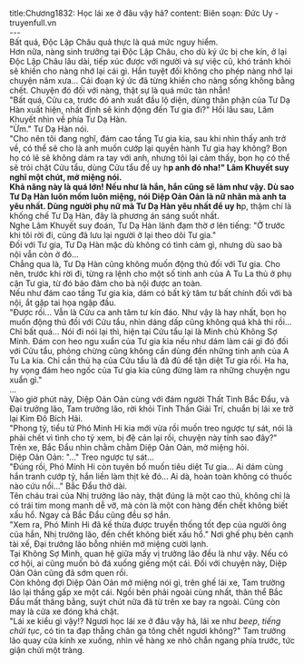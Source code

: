 title:Chương1832: Học lái xe ở đâu vậy hả?
content:
Biên soạn: Đức Uy - truyenfull.vn<br>---<br>Bất quá, Độc Lập Châu quả thực là quá mức nguy hiểm.<br>Hơn nữa, nàng sinh trưởng tại Độc Lập Châu, cho dù ký ức bị che kín, ở lại Độc Lập Châu lâu dài, tiếp xúc được với người và sự việc cũ, khó tránh khỏi sẽ khiến cho nàng nhớ lại cái gì. Hắn tuyệt đối không cho phép nàng nhớ lại chuyện năm xưa... Cái đoạn ký ức đã từng khiến cho nàng sống không bằng chết. Chuyện đó đối với nàng, thật sự là quá mức tàn nhẫn!<br>"Bất quá, Cửu ca, trước đó anh xuất đầu lộ diện, dùng thân phận của Tư Dạ Hàn xuất hiện, nhất định sẽ kinh động đến Tư gia đi?" Hồi lâu sau, Lâm Khuyết nhìn về phía Tư Dạ Hàn.<br>"Ừm." Tư Dạ Hàn nói.<br>"Cho nên tôi đang nghĩ, đám cao tầng Tư gia kia, sau khi nhìn thấy anh trở về, có thể sẽ cho là anh muốn cướp lại quyền hành Tư gia hay không? Bọn họ có lẽ sẽ không dám ra tay với anh, nhưng tôi lại cảm thấy, bọn họ có thể sẽ trói chặt Cửu tẩu, dùng Cửu tẩu để uy h**p anh đó nha!" Lâm Khuyết suy nghĩ một chút, mở miệng nói.<br>Khả năng này là quá lớn! Nếu như là hắn, hắn cũng sẽ làm như vậy. Dù sao Tư Dạ Hàn luôn mồm luôn miệng, nói Diệp Oản Oản là nữ nhân mà anh ta yêu nhất. Dùng người phụ nữ mà Tư Dạ Hàn yêu nhất để uy h**p, thậm chí là khống chế Tư Dạ Hàn, đây là phương án sáng suốt nhất.<br>Nghe Lâm Khuyết suy đoán, Tư Dạ Hàn lãnh đạm thờ ơ lên tiếng: "Ở trước khi tôi rời đi, cũng đã lưu lại người ở lại theo dõi Tư gia."<br>Đối với Tư gia, Tư Dạ Hàn mặc dù không có tình cảm gì, nhưng dù sao bà nội vẫn còn ở đó…<br>Chẳng qua là, Tư Dạ Hàn cũng không muốn động thủ đối với Tư gia. Cho nên, trước khi rời đi, từng ra lệnh cho một số tinh anh của A Tu La thủ ở phụ cận Tư gia, từ đó bảo đảm cho bà nội được an toàn.<br>Nếu như đám cao tầng Tư gia kia, dám có bất kỳ tâm tư bất chính đối với bà nội, ắt gặp tai họa ngập đầu.<br>"Được rồi... Vẫn là Cửu ca anh tâm tư kín đáo. Như vậy là hay nhất, bọn họ muốn động thủ đối với Cửu tẩu, nhìn dáng dấp cũng không quá khả thi rồi... Chỉ bất quá... Nói đi nói lại thì, hiện tại Cửu tẩu lại là Minh chủ Không Sợ Minh. Đám con heo ngu xuẩn của Tư gia kia nếu như dám làm cái gì đó đối với Cửu tẩu, phỏng chừng cũng không cần dùng đến những tinh anh của A Tu La kia. Chỉ cần thủ hạ của Cửu tẩu là đã đủ để tận diệt Tư gia rồi. Ha ha, hy vọng đám heo ngốc của Tư gia kia cũng đừng làm ra những chuyện ngu xuẩn gì."<br>...<br>Vào giờ phút này, Diệp Oản Oản cùng với đám người Thất Tinh Bắc Đẩu, và Đại trưởng lão, Tam trưởng lão, rời khỏi Tinh Thần Giải Trí, chuẩn bị lái xe trở lại Kim Đô Bích Hải.<br>"Phong tỷ, tiểu tử Phó Minh Hi kia mới vừa rồi muốn treo ngược tự sát, nói là phải chết vì tình cho tỷ xem, bị đệ cản lại rồi, chuyện này tính sao đây?" Trên xe, Bắc Đẩu nhìn chằm chằm Diệp Oản Oản, mở miệng hỏi.<br>Diệp Oản Oản: "..." Treo ngược tự sát...<br>"Đúng rồi, Phó Minh Hi còn tuyên bố muốn tiêu diệt Tư gia... Ai dám cùng hắn tranh cướp tỷ, hắn liền làm thịt kẻ đó... Ai dà, hoàn toàn không có thuốc nào cứu nổi…" Bắc Đẩu thở dài.<br>Tên cháu trai của Nhị trưởng lão này, thật đúng là một cao thủ, không chỉ là có trái tim mong manh dễ vỡ, mà còn là một con hàng đến chết không biết xấu hổ. Ngay cả Bắc Đẩu cũng đều sợ hắn.<br>"Xem ra, Phó Minh Hi đã kế thừa được truyền thống tốt đẹp của người ông của hắn, Nhị trưởng lão, đến chết không biết xấu hổ." Nơi ghế phụ bên cạnh tài xế, Đại trưởng lão bỗng nhiên mở miệng cười lạnh.<br>Tại Không Sợ Minh, quan hệ giữa mấy vị trưởng lão đều là như vậy. Nếu có cơ hội, ai cũng muốn bỏ đá xuống giếng một cái. Đối với chuyện này, Diệp Oản Oản cũng đã sớm quen rồi.<br>Còn không đợi Diệp Oản Oản mở miệng nói gì, trên ghế lái xe, Tam trưởng lão lại thắng gấp xe một cái. Ngồi bên phải ngoài cùng nhất, thân thể Bắc Đẩu mất thăng bằng, suýt chút nữa đã từ trên xe bay ra ngoài. Cũng còn may là cửa xe đóng khá chặt.<br>"Lái xe kiểu gì vậy!? Ngươi học lái xe ở đâu vậy hả, lái xe như *beep*, *tiếng chửi tục*, có tin ta đạp thẳng chân ga tông chết ngươi không?" Tam trưởng lão quay cửa kính xe xuống, nhìn về hàng xe nhỏ chắn ngang phía trước, tức giận chửi một tràng.